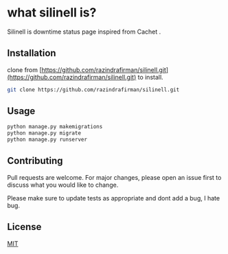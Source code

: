 # what silinell is?

Silinell is downtime status page inspired from Cachet .

## Installation

clone from [https://github.com/razindrafirman/silinell.git](https://github.com/razindrafirman/silinell.git) to install.

```bash
git clone https://github.com/razindrafirman/silinell.git
```

## Usage

```python
python manage.py makemigrations
python manage.py migrate
python manage.py runserver

```

## Contributing
Pull requests are welcome. For major changes, please open an issue first to discuss what you would like to change.

Please make sure to update tests as appropriate and dont add a bug, I hate bug.

## License
[MIT](https://choosealicense.com/licenses/mit/)
